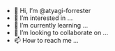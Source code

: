 - 👋 Hi, I’m @atyagi-forrester
- 👀 I’m interested in ...
- 🌱 I’m currently learning ...
- 💞️ I’m looking to collaborate on ...
- 📫 How to reach me ...

<!---
atyagi-forrester/atyagi-forrester is a ✨ special ✨ repository because its `README.md` (this file) appears on your GitHub profile.
You can click the Preview link to take a look at your changes.
--->
